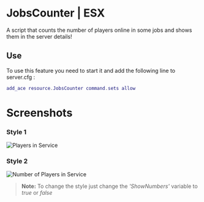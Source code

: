 # JobsCounter | ESX

A script that counts the number of players online in some jobs and shows them in the server details!

## Use
To use this feature you need to start it and add the following line to server.cfg :

```lua
add_ace resource.JobsCounter command.sets allow
```

# Screenshots

### Style 1
![Players in Service](https://imgur.com/SwbODmm.png)
### Style 2
![Number of Players in Service](https://i.imgur.com/yHbId4n.png)

>**Note:** To change the style just change the *'ShowNumbers'* variable to *true* or *false*

